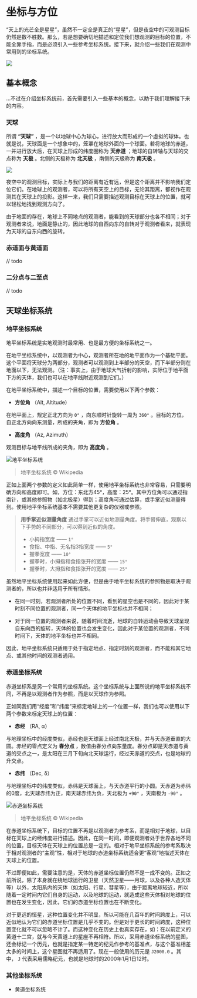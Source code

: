 # 坐标与方位

“天上的光芒全是星星”，虽然不一定全是真正的“星星”，但是夜空中的可观测目标仍然是数不胜数。那么，若是想要确切地描述和定位我们想观测的目标的位置，不能全靠手指，而是必须引入一些参考坐标系统。接下来，就介绍一些我们在观测中常用到的坐标系统。

![](https://i.loli.net/2018/09/04/5b8e77cf6cbe1.jpg)

## 基本概念

…不过在介绍坐标系统前，首先需要引入一些基本的概念，以助于我们理解接下来的内容。

### 天球

所谓 __“天球”__ ，是一个以地球中心为球心，进行放大而形成的一个虚拟的球体。也就是说，天球面是一个想象中的，笼罩在地球外面的一个球面。若将地球的赤道，一并进行放大后，在天球上形成的纬度圈称为 __天赤道__ ；地球的自转轴与天球的交点称为 __天极__ 。北侧的天极称为 __北天极__ ，南侧的天极称为 __南天极__ 。

![](https://i.loli.net/2018/09/04/5b8e77cf78ca1.png)

夜空中的观测目标，实际上与我们的距离有近有远，但是这个距离并不影响我们定位它们。在地球上的观测者，可以将所有天空上的目标，无论其距离，都视作在观测其在天球上的投影。这样一来，我们只需要描述观测目标在天球上的位置，就可以轻松地找到观测方向了。

由于地面的存在，地球上不同地点的观测者，能看到的天球部分也各不相同；对于观测者来说，地面是静止的，因此地球的自西向东的自转对于观测者看来，就表现为天球的自东向西的旋转。

### 赤道面与黄道面

// todo

### 二分点与二至点

// todo

## 天球坐标系统

### 地平坐标系统

地平坐标系统是实地观测时最常用、也是最方便的坐标系统之一。

在地平坐标系统中，以观测者为中心，观测者所在地的地平面作为一个基础平面。这个平面将天球分为两部分，观测者可以观测到上半部分的天空，而下半部分则在地面以下，无法观测。（注：事实上，由于地球大气折射的影响，实际位于地平面下方的天体，我们也可以在地平线附近观测到它们。）

在地平坐标系统中，描述一个目标的位置，需要使用以下两个参数：

- __方位角__ （Alt, Altitude）

在地平面上，规定正北方向为 `0°` ，向东顺时针旋转一周为 `360°` 。目标的方位，自正北方向向东测量，所成的夹角，即为 __方位角__ 。

- __高度角__ （Az, Azimuth）

观测目标与地平线所成的夹角，即为 __高度角__ 。

![地平坐标系统](https://upload.wikimedia.org/wikipedia/commons/thumb/f/f7/Azimuth-Altitude_schematic.svg/1063px-Azimuth-Altitude_schematic.svg.png)

> 地平坐标系统 © Wikipedia

正如上面两个参数的定义如此简单一样，使用地平坐标系统也非常容易，只需要明确方向和高度即可。如，方位：东北方45°，高度：25°。其中方位角可以通过指南针，或其他参照物（如北极星）得到；高度角可通过估算，或手掌近似测量得到。使用地平坐标系统基本不需要其他更复杂的仪器或参照。

> __用手掌近似测量角度__
> 通过手掌可以近似地测量角度。将手臂伸直，观察以下手势的不同部分，可以得到近似的角度。
> - 小拇指宽度 —— `1°`
> - 食指、中指、无名指3指宽度 —— `5°`
> - 握拳宽度 —— `10°`
> - 握拳时，小拇指和食指张开的宽度 —— `15°`
> - 握拳时，大拇指和食指张开的宽度 —— `25°`

虽然地平坐标系统使用起来如此方便，但是由于地平坐标系统的参照物是取决于观测者的，所以也并非适用于所有情形。

- 在同一时刻，若观测者所处的位置不同，看到的星空也是不同的，因此对于某时刻不同位置的观测者，同一个天体的地平坐标也并不相同；

- 对于同一位置的观测者来说，随着时间流逝，地球的自转运动会导致天球呈现自东向西的旋转，天体的位置也会发生变化，因此对于某位置的观测者，不同时间下，天体的地平坐标也并不相同。

因此，地平坐标系统只适用于处于指定地点、指定时刻的观测者，而不能和其它地点、或其他时间的观测者通用。

### 赤道坐标系统

赤道坐标系是另一个常用的坐标系统。这个坐标系统与上面所说的地平坐标系统不同，不再是以观测者作为参照，而是以天球作为参照。

正如同我们用“经度”和“纬度”来标定地球上的一个位置一样，我们也可以使用以下两个参数来标定天球上的位置：

- __赤经__ （RA, α）

与地理坐标中的经度类似，赤经也是天球面上经过南北天极，并与天赤道垂直的大圆。赤经的零点定义为 __春分点__ ，数值由春分点向东量度。春分点即是天赤道与黄道的交点之一，是太阳在三月下旬向北天球运行，经过天赤道的交点，也是地球的升交点。

- __赤纬__ （Dec, δ）

与地理坐标中的纬度类似，赤纬是天球面上，与天赤道平行的小圆。天赤道为赤纬的0度，北天球赤纬为正，南天球赤纬为负，天北极为 `+90°` ，天南极为 `-90°` 。

![赤道坐标系统](https://upload.wikimedia.org/wikipedia/commons/9/98/Ra_and_dec_on_celestial_sphere.png)

> 地平坐标系统 © Wikipedia

在赤道坐标系统下，目标的位置不再是以观测者为参考系，而是相对于地球，以目标在天球上的经纬度进行描述。因此，在同一时间，即便观测者处于世界各地不同的位置，目标天体在天球上的位置总是一定的。相对于地平坐标系统的参考系取决于相对观测者的“主观”性，相对于地球的赤道坐标系统适合更“客观”地描述天体在天球上的位置。

不过即便如此，需要注意的是，天体的赤道坐标位置仍然不是一成不变的。正如之前所说，除了本身就在绕地球运行的卫星（天然卫星——月球，以及各种人造天体等）以外，太阳系内的天体（如太阳、行星、彗星等），由于距离地球较近，所以随着一定时间内它们自身的运动，以及地球的运动，就造成这些天体相对地球的位置也在发生变化，因此，它们的赤道坐标位置也在不断变化。

对于更远的恒星，这种位置变化并不明显，所以可能在几百年的时间跨度上，可以近似地认为它们的赤道坐标位置是几乎不变的。但是对于更长的时间跨度，这种位置变化就不可以忽略不计了。而这种变化在历史上也真实存在，如：在以前定义的黄道十二宫，就与今天黄道上的星座不再相符。所以，采用赤道坐标系统的星图，还会标记一个历元，也就是指定某一特定的纪元作参考的基准点，与这个基准相差太多的时间上，这个星图就不再适用了。现在一般使用的历元是 `J2000.0` 。其中， `J` 代表采用儒略纪元，也就是地球时的2000年1月1日12时。

### 其他坐标系统

- 黄道坐标系统